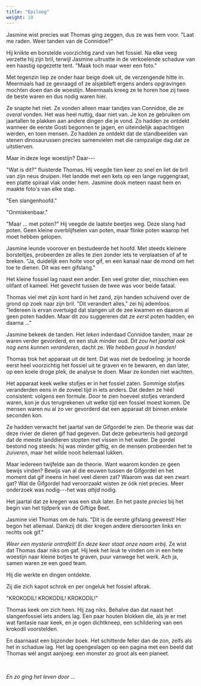 ```yaml
---
title: "Epiloog"
weight: 10
---
```


Jasmine wist precies wat Thomas ging zeggen, dus ze was hem voor. "Laat me raden. Weer tanden van de Connidoe?"

Hij knikte en borstelde voorzichtig zand van het fossiel. Na elke veeg verzette hij zijn bril, terwijl Jasmine uitrustte in de verkoelende schaduw van een haastig opgezette tent. "Maak toch maar weer een foto."

Met tegenzin liep ze onder haar beige doek uit, de verzengende hitte in. Meermaals had ze gevraagd of ze alsjeblieft ergens anders opgravingen mochten doen dan de woestijn. Meermaals kreeg ze te horen hoe zij twee de beste waren en dus nodig waren hier.

Ze snapte het niet. Ze vonden alleen maar tandjes van Connidoe, die ze _overal_ vonden. Het was heel nuttig, daar niet van. Je kon ze gebruiken om jaartallen te plakken aan andere dingen die je vond. Zo hadden ze ontdekt wanneer de eerste Gosti begonnen te jagen, en uiteindelijk aapachtigen werden, en toen mensen. Zo hadden ze ontdekt dat de standbeelden van stenen dinosaurussen precies samenvielen met die rampzalige dag dat ze uitstierven.

Maar in deze lege woestijn? Daar---

"Wat is dit?" fluisterde Thomas. Hij veegde tien keer zo snel en liet de bril van zijn neus druipen. Het landde met een kets op een lange ruggengraat, een platte spiraal vlak onder hem. Jasmine dook meteen naast hem en maakte foto's van elke stap.

"Een slangenhoofd."

"Onmiskenbaar."

"Maar ... met poten?" Hij veegde de laatste beetjes weg. Deze slang had poten. Geen kleine overblijfselen van poten, maar flinke poten waarop het moet hebben gelopen. 

Jasmine leunde voorover en bestudeerde het hoofd. Met steeds kleinere borsteltjes, probeerden ze alles te zien zonder iets te verplaatsen of af te breken. "Ja, duidelijk een holte voor gif, en een kanaal naar de mond om het toe te dienen. Dit was een gifslang."

Het kleine fossiel lag naast een ander. Een veel groter dier, misschien een olifant of kameel. Het gevecht tussen de twee was voor beide fataal.

Thomas viel met zijn kont hard in het zand, zijn handen schuivend over de grond op zoek naar zijn bril. "Dit verandert alles," zei hij ademloos. "Iedereen is ervan overtuigd dat slangen uit de zee kwamen en daarom al geen poten hadden. Maar dit zou suggereren dat ze _eerst_ poten hadden, en daarna ..."

Jasmine bekeek de tanden. Het _leken_ inderdaad Connidoe tanden, maar ze waren verder gevorderd, en een stuk minder oud. _Dit zou het jaartal ook nog eens kunnen veranderen,_ dacht ze. _We hebben goud in handen!_

Thomas trok het apparaat uit de tent. Dat was niet de bedoeling: je hoorde eerst heel voorzichtig het fossiel uit te graven en te bewaren, en dan later, op een koele droge plek, de analyse te doen. Maar ze konden niet wachten.

Het apparaat keek welke stofjes er in het fossiel zaten. Sommige stofjes veranderden eens in de zoveel tijd in iets anders. Dat deden ze héél consistent: volgens een formule. Door te zien hoeveel stofjes veranderd waren, kon je dus terugrekenen uit welke tijd een fossiel moest komen. De mensen waren nu al zo ver gevorderd dat een apparaat dit binnen enkele seconden kon.

Ze hadden verwacht het jaartal van de Gifgordel te zien. De theorie was dat deze rivier de dieren gif had gegeven. Dat deze gebeurtenis had gezorgd dat de meeste landdieren stopten met vissen in het water. De gordel bestond nog steeds: hij was minder giftig, en de mensen probeerden het te _zuiveren_, maar het wilde nooit helemaal lukken.

Maar iedereen twijfelde aan de theorie. Want waarom konden ze geen bewijs vinden? Bewijs van al die eeuwen tussen de Gifgordel en het moment dat gif ineens in heel veel dieren zat? Waarom was dat een zwart gat? Wat de Gifgordel had veroorzaakt wisten ze óók niet precies. Meer onderzoek was nodig---het was _altijd_ nodig.

Het jaartal dat ze kregen was een stuk later. En het paste _precies_ bij het begin van het tijdperk van de Giftige Beet.

Jasmine viel Thomas om de hals. "Dit is de eerste gifslang geweest! Hier begon het allemaal. Dankzij dit dier kregen andere diersoorten links en rechts ook gif."

_Weer een mysterie ontrafelt! En deze keer staat onze naam erbij._ Ze wist dat Thomas daar niks om gaf. Hij leek het _leuk_ te vinden om in een hete woestijn naar kleine botjes te graven, puur vanwege het werk. Ach ja, samen waren ze een goed team.

Hij die werkte en dingen ontdekte. 

Zij die zich kapot schrok en per ongeluk het fossiel afbrak.

"KROKODIL! KROKODIL! KROKODIL!"

Thomas keek om zich heen. Hij zag niks. Behalve dan dat naast het slangenfossiel iets anders lag. Een paar houten blokken die, als je er met wat fantasie naar keek, en je ogen dichtkneep, een schildering van een krokodil voorstelden. 

En daarnaast een bijzonder boek. Het schitterde feller dan de zon, zelfs als het in schaduw lag. Het lag opengeslagen op een pagina met een beeld dat Thomas wél angst aanjoeg: een monster zo groot als een planeet.

&nbsp;

_En zo ging het leven door ..._